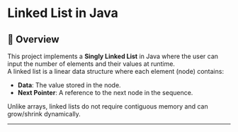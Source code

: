 #  Linked List in Java 

## 📌 Overview
This project implements a **Singly Linked List** in Java where the user can input the number of elements and their values at runtime.  
A linked list is a linear data structure where each element (node) contains:
- **Data**: The value stored in the node.
- **Next Pointer**: A reference to the next node in the sequence.

Unlike arrays, linked lists do not require contiguous memory and can grow/shrink dynamically.

---





